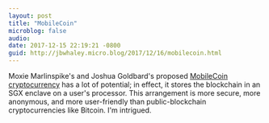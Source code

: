 ```yaml
---
layout: post
title: "MobileCoin"
microblog: false
audio: 
date: 2017-12-15 22:19:21 -0800
guid: http://jbwhaley.micro.blog/2017/12/16/mobilecoin.html
---
```

Moxie Marlinspike's and Joshua Goldbard's proposed [MobileCoin cryptocurrency](https://www.wired.com/story/mobilecoin-cryptocurrency/) has a lot of potential; in effect, it stores the blockchain in an SGX enclave on a user's processor. This arrangement is more secure, more anonymous, and more user-friendly than public-blockchain cryptocurrencies like Bitcoin. I'm intrigued.
